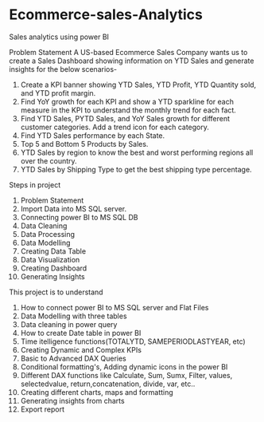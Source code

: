 # Ecommerce-sales-Analytics
Sales analytics using power BI

Problem Statement
A US-based Ecommerce Sales Company wants us to create a Sales Dashboard showing information on YTD Sales and generate insights for the below scenarios-
1. Create a KPI banner showing YTD Sales, YTD Profit, YTD Quantity sold, and YTD profit margin.
2. Find YoY growth for each KPI and show a YTD sparkline for each measure in the KPI to understand the monthly trend for each fact.
3. Find YTD Sales, PYTD Sales, and YoY Sales growth for different customer categories. Add a trend icon for each category.
4. Find YTD Sales performance by each State.
5. Top 5 and Bottom 5 Products by Sales.
6. YTD Sales by region to know the best and worst performing regions all over the country.
7. YTD Sales by Shipping Type to get the best shipping type percentage.

Steps in project
1.	Problem Statement
2.	Import Data into MS SQL server.
3.	Connecting power BI to MS SQL DB
4.	Data Cleaning 
5.	Data Processing 
6.	Data Modelling 
7.	Creating Data Table
8.	Data Visualization
9.	Creating Dashboard
10.	Generating Insights

This project is to understand 
1. How to connect power BI to MS SQL server and Flat Files
2. Data Modelling with three tables
3. Data cleaning in power query
4. How to create Date table in power BI
5. Time itelligence functions(TOTALYTD, SAMEPERIODLASTYEAR, etc)
6. Creating Dynamic and Complex KPIs
7. Basic to Advanced DAX Queries
8. Conditional formatting's, Adding dynamic icons in the power BI
9. Different DAX functions like Calculate, Sum, Sumx, Filter, values, selectedvalue, return,concatenation, divide, var, etc..
10. Creating different charts, maps and formatting
11. Generating insights from charts
12. Export report

